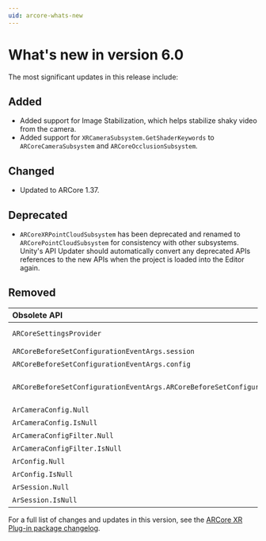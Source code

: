```yaml
---
uid: arcore-whats-new
---
```

# What's new in version 6.0

The most significant updates in this release include:

## Added

- Added support for Image Stabilization, which helps stabilize shaky video from the camera.
- Added support for `XRCameraSubsystem.GetShaderKeywords` to `ARCoreCameraSubsystem` and `ARCoreOcclusionSubsystem`.

## Changed

- Updated to ARCore 1.37.

## Deprecated

- `ARCoreXRPointCloudSubsystem` has been deprecated and renamed to `ARCorePointCloudSubsystem` for consistency with other subsystems. Unity's API Updater should automatically convert any deprecated APIs references to the new APIs when the project is loaded into the Editor again.

## Removed

| Obsolete API                                                                 | Recommendation                                                                        |
|:------------------------------------------------------------------------------|:--------------------------------------------------------------------------------------|
| `ARCoreSettingsProvider`                                                      | This class is now deprecated. Its internal functionality is replaced by XR Management |
| `ARCoreBeforeSetConfigurationEventArgs.session`                               | Use arSession to access the session.                                                  |
| `ARCoreBeforeSetConfigurationEventArgs.config`                                | Use arConfig to access the configuration.                                             |
| `ARCoreBeforeSetConfigurationEventArgs.ARCoreBeforeSetConfigurationEventArgs` | Use ARCoreBeforeSetConfigurationEventArgs(ArSession, ArConfig) instead.               |
| `ArCameraConfig.Null`                                                         | Use default instead.                                                                  |
| `ArCameraConfig.IsNull`                                                       | Compare to null instead.                                                              |
| `ArCameraConfigFilter.Null`                                                   | Use default instead.                                                                  |
| `ArCameraConfigFilter.IsNull`                                                 | Compare to null instead.                                                              |
| `ArConfig.Null`                                                               | Use default instead.                                                                  |
| `ArConfig.IsNull`                                                             | Compare to null instead.                                                              |
| `ArSession.Null`                                                              | Use default instead.                                                                  |
| `ArSession.IsNull`                                                            | Compare to null instead.                                                              |

For a full list of changes and updates in this version, see the [ARCore XR Plug-in package changelog](xref:arcore-changelog).
